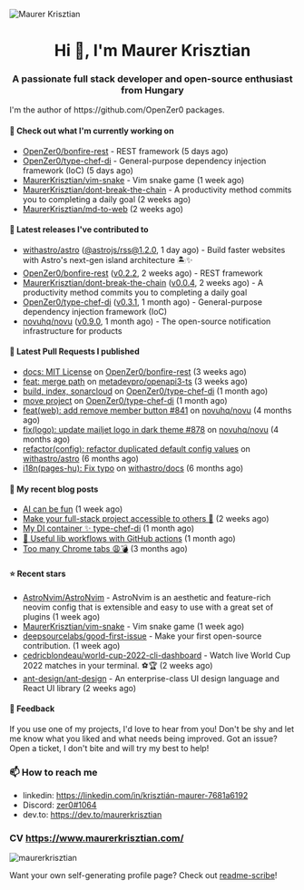 ![Maurer Krisztian](https://user-images.githubusercontent.com/48491140/201497104-1836aea0-27cc-42fa-909c-26219dda6d61.png)

<h1 align="center">Hi 👋, I'm Maurer Krisztian</h1>
<h3 align="center">A passionate full stack developer and open-source enthusiast from Hungary</h3>
I'm the author of https://github.com/OpenZer0 packages.

#### 👷 Check out what I'm currently working on

- [OpenZer0/bonfire-rest](https://github.com/OpenZer0/bonfire-rest) - REST framework (5 days ago)
- [OpenZer0/type-chef-di](https://github.com/OpenZer0/type-chef-di) -  General-purpose dependency injection framework (IoC) (5 days ago)
- [MaurerKrisztian/vim-snake](https://github.com/MaurerKrisztian/vim-snake) - Vim snake game (1 week ago)
- [MaurerKrisztian/dont-break-the-chain](https://github.com/MaurerKrisztian/dont-break-the-chain) - A productivity method commits you to completing a daily goal  (2 weeks ago)
- [MaurerKrisztian/md-to-web](https://github.com/MaurerKrisztian/md-to-web) (2 weeks ago)

#### 🔭 Latest releases I've contributed to

- [withastro/astro](https://github.com/withastro/astro) ([@astrojs/rss@1.2.0](https://github.com/withastro/astro/releases/tag/%40astrojs/rss%401.2.0), 1 day ago) - Build faster websites with Astro&#39;s next-gen island architecture 🏝✨
- [OpenZer0/bonfire-rest](https://github.com/OpenZer0/bonfire-rest) ([v0.2.2](https://github.com/OpenZer0/bonfire-rest/releases/tag/v0.2.2), 2 weeks ago) - REST framework
- [MaurerKrisztian/dont-break-the-chain](https://github.com/MaurerKrisztian/dont-break-the-chain) ([v0.0.4](https://github.com/MaurerKrisztian/dont-break-the-chain/releases/tag/v0.0.4), 2 weeks ago) - A productivity method commits you to completing a daily goal 
- [OpenZer0/type-chef-di](https://github.com/OpenZer0/type-chef-di) ([v0.3.1](https://github.com/OpenZer0/type-chef-di/releases/tag/v0.3.1), 1 month ago) -  General-purpose dependency injection framework (IoC)
- [novuhq/novu](https://github.com/novuhq/novu) ([v0.9.0](https://github.com/novuhq/novu/releases/tag/v0.9.0), 1 month ago) - The open-source notification infrastructure for products

#### 🔨 Latest Pull Requests I published

- [docs: MIT License](https://github.com/OpenZer0/bonfire-rest/pull/3) on [OpenZer0/bonfire-rest](https://github.com/OpenZer0/bonfire-rest) (3 weeks ago)
- [feat: merge path](https://github.com/metadevpro/openapi3-ts/pull/91) on [metadevpro/openapi3-ts](https://github.com/metadevpro/openapi3-ts) (3 weeks ago)
- [build, index, sonarcloud](https://github.com/OpenZer0/type-chef-di/pull/2) on [OpenZer0/type-chef-di](https://github.com/OpenZer0/type-chef-di) (1 month ago)
- [move project](https://github.com/OpenZer0/type-chef-di/pull/1) on [OpenZer0/type-chef-di](https://github.com/OpenZer0/type-chef-di) (1 month ago)
- [feat(web): add remove member button #841](https://github.com/novuhq/novu/pull/888) on [novuhq/novu](https://github.com/novuhq/novu) (4 months ago)
- [fix(logo): update mailjet logo in dark theme #878](https://github.com/novuhq/novu/pull/887) on [novuhq/novu](https://github.com/novuhq/novu) (4 months ago)
- [refactor(config): refactor duplicated default config values](https://github.com/withastro/astro/pull/3504) on [withastro/astro](https://github.com/withastro/astro) (6 months ago)
- [i18n(pages-hu): Fix typo](https://github.com/withastro/docs/pull/706) on [withastro/docs](https://github.com/withastro/docs) (6 months ago)

#### 📜 My recent blog posts

- [AI can be fun](https://dev.to/maurerkrisztian/ai-can-be-fun-4f89) (1 week ago)
- [Make your full-stack project accessible to others 🚀](https://dev.to/maurerkrisztian/make-your-full-stack-project-accessible-to-other-483p) (2 weeks ago)
- [My DI container ✨ type-chef-di](https://dev.to/maurerkrisztian/my-di-container-type-chef-di-23ol) (1 month ago)
- [🔨 Useful lib workflows with GitHub actions](https://dev.to/maurerkrisztian/useful-lib-workflows-with-github-actions-3k01) (1 month ago)
- [Too many Chrome tabs 😩💣](https://dev.to/maurerkrisztian/too-many-chrome-tabs-57a2) (3 months ago)

#### ⭐ Recent stars

- [AstroNvim/AstroNvim](https://github.com/AstroNvim/AstroNvim) - AstroNvim is an aesthetic and feature-rich neovim config that is extensible and easy to use with a great set of plugins  (1 week ago)
- [MaurerKrisztian/vim-snake](https://github.com/MaurerKrisztian/vim-snake) - Vim snake game (1 week ago)
- [deepsourcelabs/good-first-issue](https://github.com/deepsourcelabs/good-first-issue) - Make your first open-source contribution. (1 week ago)
- [cedricblondeau/world-cup-2022-cli-dashboard](https://github.com/cedricblondeau/world-cup-2022-cli-dashboard) - Watch live World Cup 2022 matches in your terminal. ⚽🏆 (2 weeks ago)
- [ant-design/ant-design](https://github.com/ant-design/ant-design) - An enterprise-class UI design language and React UI library (2 weeks ago)

#### 💬 Feedback

If you use one of my projects, I'd love to hear from you! Don't be shy and let me know what you liked
and what needs being improved. Got an issue? Open a ticket, I don't bite and will try my best to help!

### 📫 How to reach me
- linkedin: https://linkedin.com/in/krisztián-maurer-7681a6192
- Discord: <a href="https://discord.com/users/zer0#1064"> zer0#1064</a>
- dev.to: https://dev.to/maurerkrisztian

### CV https://www.maurerkrisztian.com/

<p><img align="center" src="https://github-readme-streak-stats.herokuapp.com/?user=maurerkrisztian&" alt="maurerkrisztian" /></p>

Want your own self-generating profile page? Check out [readme-scribe](https://github.com/muesli/readme-scribe)!
